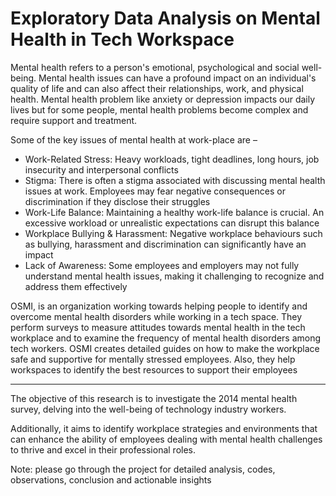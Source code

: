 # Exploratory Data Analysis on Mental Health in Tech Workspace

Mental health refers to a person's emotional, psychological and social well-being. Mental health issues can have a profound impact on an individual's quality of life and can also affect their relationships, work, and physical health. Mental health problem like anxiety or depression impacts our daily lives but for some people, mental health problems become complex and require support and treatment.

Some of the key issues of mental health at work-place are –
- Work-Related Stress: Heavy workloads, tight deadlines, long hours, job insecurity and interpersonal conflicts
- Stigma: There is often a stigma associated with discussing mental health issues at work. Employees may fear negative consequences or discrimination if they disclose their struggles
- Work-Life Balance: Maintaining a healthy work-life balance is crucial. An excessive workload or unrealistic expectations can disrupt this balance
- Workplace Bullying & Harassment: Negative workplace behaviours such as bullying, harassment and discrimination can significantly have an impact
- Lack of Awareness: Some employees and employers may not fully understand mental health issues, making it challenging to recognize and address them effectively

OSMI, is an organization working towards helping people to identify and overcome mental health disorders while working in a tech space. They perform surveys to measure attitudes towards mental health in the tech workplace and to examine the frequency of mental health disorders among tech workers. OSMI creates detailed guides on how to make the workplace safe and supportive for mentally stressed employees. Also, they help workspaces to identify the best resources to support their employees

--------------------------------------------------------------------------------------------------------------------------------------------------------------

The objective of this research is to investigate the 2014 mental health survey, delving into the well-being of technology industry workers.

Additionally, it aims to identify workplace strategies and environments that can enhance the ability of employees dealing with mental health challenges to thrive and excel in their professional roles.

Note: please go through the project for detailed analysis, codes, observations, conclusion and actionable insights
